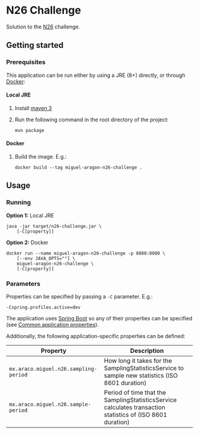 # N26 Challenge

Solution to the [N26](https://n26.com) challenge.

## Getting started

### Prerequisites

This application can be run either by using a JRE (8+) directly, or through [Docker](https://docker.com):

#### Local JRE

1. Install [maven 3](https://maven.apache.org/)
2. Run the following command in the root directory of the project:
	
	```
	mvn package
	```
	
#### Docker

1. Build the image. E.g.:
	
	```
	docker build --tag miguel-aragon-n26-challenge .
	```
  
## Usage

### Running

**Option 1:** Local JRE

```
java -jar target/n26-challenge.jar \
	[-C[property]]
```

**Option 2:** Docker

```
docker run --name miguel-aragon-n26-challenge -p 8080:8080 \
	[--env JAVA_OPTS=""] \
	miguel-aragon-n26-challenge \
	[-C[property]]
```

### Parameters

Properties can be specified by passing a `-C` parameter. E.g.:

```
-Cspring.profiles.active=dev
```

The application uses [Spring Boot](https://spring.io) so any of their properties can be specified 
(see [Common application properties](https://docs.spring.io/spring-boot/docs/current/reference/html/common-application-properties.html)).

Additionally, the following application-specific properties can be defined:

| Property | Description |
| -------- | ----------- |
| `mx.araco.miguel.n26.sampling-period` | How long it takes for the SamplingStatisticsService to sample new statistics (ISO 8601 duration) |
| `mx.araco.miguel.n26.sample-period` | Period of time that the SamplingStatisticsService calculates transaction statistics of (ISO 8601 duration) | |

